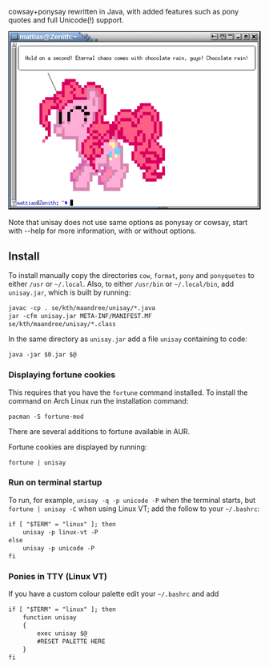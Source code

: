 cowsay+ponysay rewritten in Java, with added features such as
pony quotes and full Unicode(!) support.


![screenshot](https://github.com/maandree/unisay/raw/master/screenshot.png)


Note that unisay does not use same options as ponysay or cowsay,
start with --help for more information, with or without options.

Install
-------

To install manually copy the directories `cow`, `format`, `pony` and `ponyquotes` to either `/usr` or `~/.local`. Also, to either `/usr/bin` or `~/.local/bin`, add `unisay.jar`, which is built by running:

    javac -cp . se/kth/maandree/unisay/*.java
    jar -cfm unisay.jar META-INF/MANIFEST.MF se/kth/maandree/unisay/*.class

In the same directory as `unisay.jar` add a file `unisay` containing to code:

    java -jar $0.jar $@

### Displaying fortune cookies

This requires that you have the `fortune` command installed.
To install the command on Arch Linux run the installation command:

    pacman -S fortune-mod

There are several additions to fortune available in AUR.

Fortune cookies are displayed by running:

    fortune | unisay

### Run on terminal startup

To run, for example, `unisay -q -p unicode -P` when the terminal starts,
but `fortune | unisay -C` when using Linux VT; add the follow to your `~/.bashrc`:

    if [ "$TERM" = "linux" ]; then
        unisay -p linux-vt -P
    else
        unisay -p unicode -P
    fi

### Ponies in TTY (Linux VT)

If you have a custom colour palette edit your `~/.bashrc` and add

    if [ "$TERM" = "linux" ]; then
        function unisay
        {
            exec unisay $@
            #RESET PALETTE HERE
        }
    fi

